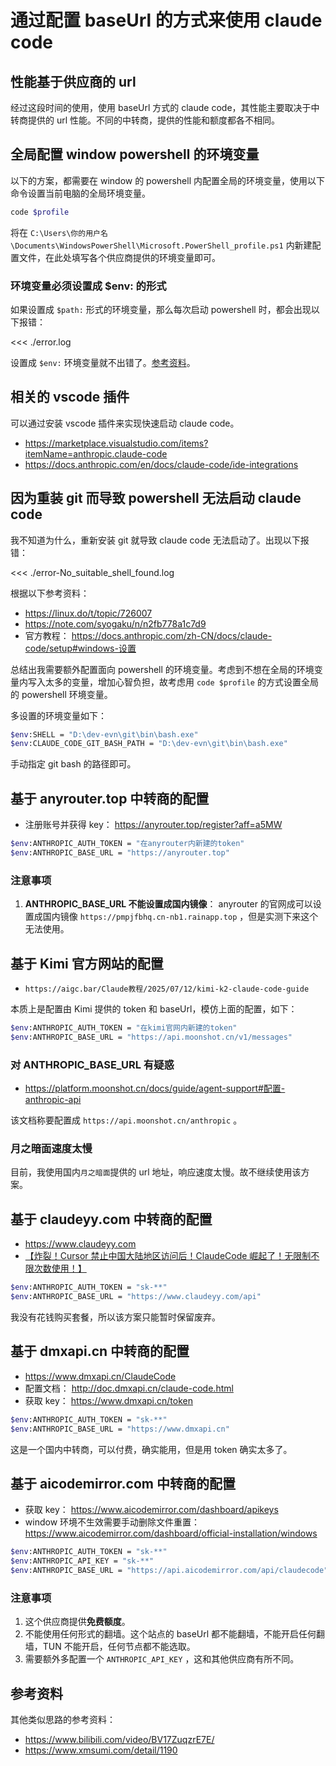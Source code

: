 # 通过配置 baseUrl 的方式来使用 claude code

## 性能基于供应商的 url

经过这段时间的使用，使用 baseUrl 方式的 claude code，其性能主要取决于中转商提供的 url 性能。不同的中转商，提供的性能和额度都各不相同。

## 全局配置 window powershell 的环境变量

以下的方案，都需要在 window 的 powershell 内配置全局的环境变量，使用以下命令设置当前电脑的全局环境变量。

```bash
code $profile
```

将在 `C:\Users\你的用户名\Documents\WindowsPowerShell\Microsoft.PowerShell_profile.ps1` 内新建配置文件，在此处填写各个供应商提供的环境变量即可。

### 环境变量必须设置成 $env: 的形式

如果设置成 `$path:` 形式的环境变量，那么每次启动 powershell 时，都会出现以下报错：

<<< ./error.log

设置成 `$env:` 环境变量就不出错了。[参考资料](https://zhuanlan.zhihu.com/p/677577008)。

## 相关的 vscode 插件

可以通过安装 vscode 插件来实现快速启动 claude code。

- https://marketplace.visualstudio.com/items?itemName=anthropic.claude-code
- https://docs.anthropic.com/en/docs/claude-code/ide-integrations

## 因为重装 git 而导致 powershell 无法启动 claude code

我不知道为什么，重新安装 git 就导致 claude code 无法启动了。出现以下报错：

<<< ./error-No_suitable_shell_found.log

根据以下参考资料：

- https://linux.do/t/topic/726007
- https://note.com/syogaku/n/n2fb778a1c7d9
- 官方教程： https://docs.anthropic.com/zh-CN/docs/claude-code/setup#windows-设置

总结出我需要额外配置面向 powershell 的环境变量。考虑到不想在全局的环境变量内写入太多的变量，增加心智负担，故考虑用 `code $profile` 的方式设置全局的 powershell 环境变量。

多设置的环境变量如下：

```bash
$env:SHELL = "D:\dev-evn\git\bin\bash.exe"
$env:CLAUDE_CODE_GIT_BASH_PATH = "D:\dev-evn\git\bin\bash.exe"
```

手动指定 git bash 的路径即可。

## 基于 anyrouter.top 中转商的配置

- 注册账号并获得 key： https://anyrouter.top/register?aff=a5MW

```bash
$env:ANTHROPIC_AUTH_TOKEN = "在anyrouter内新建的token"
$env:ANTHROPIC_BASE_URL = "https://anyrouter.top"
```

### 注意事项

1. **ANTHROPIC_BASE_URL 不能设置成国内镜像**： anyrouter 的官网成可以设置成国内镜像 `https://pmpjfbhq.cn-nb1.rainapp.top` ，但是实测下来这个无法使用。

## 基于 Kimi 官方网站的配置

- `https://aigc.bar/Claude教程/2025/07/12/kimi-k2-claude-code-guide`

本质上是配置由 Kimi 提供的 token 和 baseUrl，模仿上面的配置，如下：

```bash
$env:ANTHROPIC_AUTH_TOKEN = "在kimi官网内新建的token"
$env:ANTHROPIC_BASE_URL = "https://api.moonshot.cn/v1/messages"
```

### 对 ANTHROPIC_BASE_URL 有疑惑

- https://platform.moonshot.cn/docs/guide/agent-support#配置-anthropic-api

该文档称要配置成 `https://api.moonshot.cn/anthropic` 。

### 月之暗面速度太慢

目前，我使用国内`月之暗面`提供的 url 地址，响应速度太慢。故不继续使用该方案。

## 基于 claudeyy.com 中转商的配置

- https://www.claudeyy.com
- [【炸裂！Cursor 禁止中国大陆地区访问后！ClaudeCode 崛起了！无限制不限次数使用！】](https://www.bilibili.com/video/BV12NhpzTEY9/)

```bash
$env:ANTHROPIC_AUTH_TOKEN = "sk-**"
$env:ANTHROPIC_BASE_URL = "https://www.claudeyy.com/api"
```

我没有花钱购买套餐，所以该方案只能暂时保留废弃。

## 基于 dmxapi.cn 中转商的配置

- https://www.dmxapi.cn/ClaudeCode
- 配置文档： http://doc.dmxapi.cn/claude-code.html
- 获取 key： https://www.dmxapi.cn/token

```bash
$env:ANTHROPIC_AUTH_TOKEN = "sk-**"
$env:ANTHROPIC_BASE_URL = "https://www.dmxapi.cn"
```

这是一个国内中转商，可以付费，确实能用，但是用 token 确实太多了。

## 基于 aicodemirror.com 中转商的配置

- 获取 key： https://www.aicodemirror.com/dashboard/apikeys
- window 环境不生效需要手动删除文件重置： https://www.aicodemirror.com/dashboard/official-installation/windows

```bash
$env:ANTHROPIC_AUTH_TOKEN = "sk-**"
$env:ANTHROPIC_API_KEY = "sk-**"
$env:ANTHROPIC_BASE_URL = "https://api.aicodemirror.com/api/claudecode"
```

### 注意事项

1. 这个供应商提供**免费额度**。
2. 不能使用任何形式的翻墙。这个站点的 baseUrl 都不能翻墙，不能开启任何翻墙，TUN 不能开启，任何节点都不能选取。
3. 需要额外多配置一个 `ANTHROPIC_API_KEY` ，这和其他供应商有所不同。

## 参考资料

其他类似思路的参考资料：

- https://www.bilibili.com/video/BV17ZuqzrE7E/
- https://www.xmsumi.com/detail/1190

